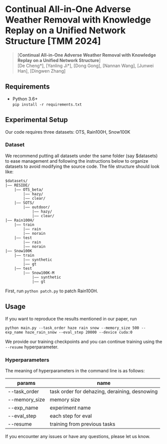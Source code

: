 # Continual All-in-One Adverse Weather Removal with Knowledge Replay on a Unified Network Structure [TMM 2024]



> [**Continual All-in-One Adverse Weather Removal with Knowledge Replay on a Unified Network Structure**]<br>
> [De Cheng*], [Yanling Ji*], [Dong Gong], [Nannan Wang], [Junwei Han], [Dingwen Zhang]



## Requirements
- Python 3.6+  
```pip install -r requirements.txt```

## Experimental Setup
Our code requires three datasets: OTS, Rain100H, Snow100K
### Dataset
We recommend putting all datasets under the same folder (say $datasets) to ease management and following the instructions below to organize datasets to avoid modifying the source code. The file structure should look like:

```
$datasets/
|–– RESIDE/
    |–– OTS_beta/
        |–– hazy/
        |–– clear/
    |–– SOTS/
        |–– outdoor/
            |–– hazy/
            |–– clear/
|–– Rain100H/
    |–– train
        |–– rain
        |–– norain
    |–– test
        |–– rain
        |–– norain
|–– Snow100K
    |–– train
        |–– synthetic
        |–– gt
    |–– test
        |–– Snow100K-M
            |–– synthetic
            |–– gt
```
First, run `python patch.py` to patch Rain100H.


## Usage
If you want to reproduce the results mentioned in our paper, run
```
python main.py --task_order haze rain snow --memory_size 500 --exp_name haze_rain_snow --eval_step 20000 --device cuda:0

```
We provide our training checkpoints and you can continue training using the `--resume` hyperparameter.


### Hyperparameters

The meaning of hyperparameters in the command line is as follows:

| params              | name                                            |
| -----------------   | ----------------------------------------------- |
| --task_order        | task order for dehazing, deraining, desnowing   |
| --memory_size       | memory size                                     |
| --exp_name          | experiment name                                 |
| --eval_step         | each step for eval                              |
| --resume            | training from previous tasks                    |

If you encounter any issues or have any questions, please let us know. 
